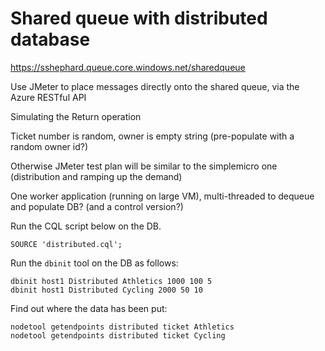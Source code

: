 # Shared queue with distributed database

https://sshephard.queue.core.windows.net/sharedqueue

Use JMeter to place messages directly onto the shared queue, via the Azure RESTful API

Simulating the Return operation

Ticket number is random, owner is empty string (pre-populate with a random owner id?)

Otherwise JMeter test plan will be similar to the simplemicro one (distribution and ramping up the demand)

One worker application (running on large VM), multi-threaded to dequeue and populate DB?
(and a control version?)

Run the CQL script below on the DB.

`SOURCE 'distributed.cql';`

Run the `dbinit` tool on the DB as follows:

	dbinit host1 Distributed Athletics 1000 100 5
	dbinit host1 Distributed Cycling 2000 50 10

Find out where the data has been put:

	nodetool getendpoints distributed ticket Athletics
	nodetool getendpoints distributed ticket Cycling
